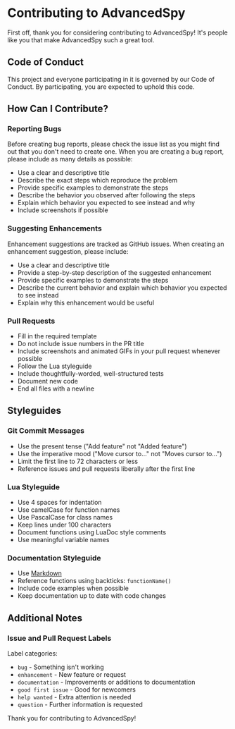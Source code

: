 # Contributing to AdvancedSpy

First off, thank you for considering contributing to AdvancedSpy! It's people like you that make AdvancedSpy such a great tool.

## Code of Conduct

This project and everyone participating in it is governed by our Code of Conduct. By participating, you are expected to uphold this code.

## How Can I Contribute?

### Reporting Bugs

Before creating bug reports, please check the issue list as you might find out that you don't need to create one. When you are creating a bug report, please include as many details as possible:

* Use a clear and descriptive title
* Describe the exact steps which reproduce the problem
* Provide specific examples to demonstrate the steps
* Describe the behavior you observed after following the steps
* Explain which behavior you expected to see instead and why
* Include screenshots if possible

### Suggesting Enhancements

Enhancement suggestions are tracked as GitHub issues. When creating an enhancement suggestion, please include:

* Use a clear and descriptive title
* Provide a step-by-step description of the suggested enhancement
* Provide specific examples to demonstrate the steps
* Describe the current behavior and explain which behavior you expected to see instead
* Explain why this enhancement would be useful

### Pull Requests

* Fill in the required template
* Do not include issue numbers in the PR title
* Include screenshots and animated GIFs in your pull request whenever possible
* Follow the Lua styleguide
* Include thoughtfully-worded, well-structured tests
* Document new code
* End all files with a newline

## Styleguides

### Git Commit Messages

* Use the present tense ("Add feature" not "Added feature")
* Use the imperative mood ("Move cursor to..." not "Moves cursor to...")
* Limit the first line to 72 characters or less
* Reference issues and pull requests liberally after the first line

### Lua Styleguide

* Use 4 spaces for indentation
* Use camelCase for function names
* Use PascalCase for class names
* Keep lines under 100 characters
* Document functions using LuaDoc style comments
* Use meaningful variable names

### Documentation Styleguide

* Use [Markdown](https://guides.github.com/features/mastering-markdown/)
* Reference functions using backticks: `functionName()`
* Include code examples when possible
* Keep documentation up to date with code changes

## Additional Notes

### Issue and Pull Request Labels

Label categories:

* `bug` - Something isn't working
* `enhancement` - New feature or request
* `documentation` - Improvements or additions to documentation
* `good first issue` - Good for newcomers
* `help wanted` - Extra attention is needed
* `question` - Further information is requested

Thank you for contributing to AdvancedSpy!
